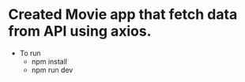 # Created Movie app that fetch data from API using axios.

- To run
  - npm install
  - npm run dev
